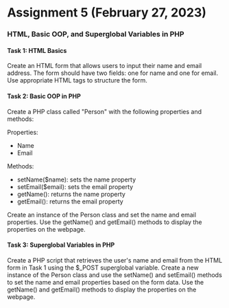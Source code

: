 # Assignment 5 (February 27, 2023) 
### HTML, Basic OOP, and Superglobal Variables in PHP  

#### Task 1: HTML Basics  

Create an HTML form that allows users to input their name and email address. The form should have two fields: one for name and one for email. Use appropriate HTML tags to structure the form.  


#### Task 2: Basic OOP in PHP

Create a PHP class called "Person" with the following properties and methods:  

Properties:  
- Name  
- Email  
  
Methods:  
- setName($name): sets the name property  
- setEmail($email): sets the email property  
- getName(): returns the name property  
- getEmail(): returns the email property  
  
Create an instance of the Person class and set the name and email properties. Use the getName() and getEmail() methods to display the properties on the webpage.  
  
#### Task 3: Superglobal Variables in PHP  
  
Create a PHP script that retrieves the user's name and email from the HTML form in Task 1 using the $_POST superglobal variable. Create a new instance of the Person class and use the setName() and setEmail() methods to set the name and email properties based on the form data. Use the getName() and getEmail() methods to display the properties on the webpage.  
